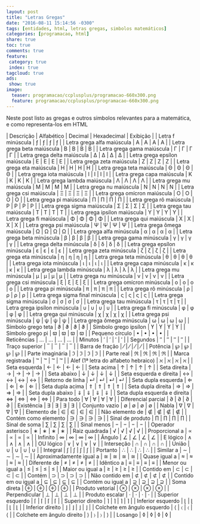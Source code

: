 ```yaml
---
layout: post
title: "Letras Gregas"
date: "2016-08-11 15:14:56 -0300"
tags: [entidades, html, letras gregas, simbolos matemáticos]
categories: [programacao, html]
share: true
toc: true
comments: true
feature:
 category: true
 index: true
tagcloud: true
ads:
 show: true
image:
  teaser: programacao/ccplusplus/programacao-660x300.png
  feature: programacao/ccplusplus/programacao-660x300.png
---
```

Neste post listo as gregas e outros simbolos relevantes para a matemática, e como representa-los em HTML

<!--more-->

| Descrição | Alfabético | Decimal | Hexadecimal | Exibição |
| Letra f minúscula | &fnof; | &#402; | &#x192; | ƒ |
| Letra grega alfa maiúscula | &Alpha; | &#913; | &#x391; | Α |
| Letra grega beta maiúscula | &Beta; | &#914; | &#x392; | Β |
| Letra grega gama maiúscula | &Gamma; | &#915; | &#x393; | Γ |
| Letra grega delta maiúscula | &Delta; | &#916; | &#x394; | Δ |
| Letra grega epsílon maiúscula | &Epsilon; | &#917; | &#x395; | Ε |
| Letra grega zeta maiúscula | &Zeta; | &#918; | &#x396; | Ζ |
| Letra grega eta maiúscula | &Eta; | &#919; | &#x397; | Η |
| Letra grega teta maiúscula | &Theta; | &#920; | &#x398; | Θ |
| Letra grega iota maiúscula | &Iota; | &#921; | &#x399; | Ι |
| Letra grega capa maiúscula | &Kappa; | &#922; | &#x39A; | Κ |
| Letra grega lambda maiúscula | &Lambda; | &#923; | &#x39B; | Λ |
| Letra grega mu maiúscula | &Mu; | &#924; | &#x39C; | Μ |
| Letra grega nu maiúscula | &Nu; | &#925; | &#x39D; | Ν |
| Letra grega csi maiúscula | &Xi; | &#926; | &#x39E; | Ξ |
| Letra grega omícron maiúscula | &Omicron; | &#927; | &#x39F; | Ο |
| Letra grega pi maiúscula | &Pi; | &#928; | &#x3A0; | Π |
| Letra grega rô maiúscula | &Rho; | &#929; | &#x3A1; | Ρ |
| Letra grega sigma maiúscula | &Sigma; | &#931; | &#x3A3; | Σ |
| Letra grega tau maiúscula | &Tau; | &#932; | &#x3A4; | Τ |
| Letra grega ipsílon maiúscula | &Upsilon; | &#933; | &#x3A5; | Υ |
| Letra grega fi maiúscula | &Phi; | &#934; | &#x3A6; | Φ |
| Letra grega qui maiúscula | &Chi; | &#935; | &#x3A7; | Χ |
| Letra grega psi maiúscula | &Psi; | &#936; | &#x3A8; | Ψ |
| Letra grega ômega maiúscula | &Omega; | &#937; | &#x3A9; | Ω |
| Letra grega alfa minúscula | &alpha; | &#945; | &#x3B1; | α |
| Letra grega beta minúscula | &beta; | &#946; | &#x3B2; | β |
| Letra grega gama minúscula | &gamma; | &#947; | &#x3B3; | γ |
| Letra grega delta minúscula | &delta; | &#948; | &#x3B4; | δ |
| Letra grega epsílon minúscula | &epsilon; | &#949; | &#x3B5; | ε |
| Letra grega zeta minúscula | &zeta; | &#950; | &#x3B6; | ζ |
| Letra grega eta minúscula | &eta; | &#951; | &#x3B7; | η |
| Letra grega teta minúscula | &theta; | &#952; | &#x3B8; | θ |
| Letra grega iota minúscula | &iota; | &#953; | &#x3B9; | ι |
| Letra grega capa minúscula | &kappa; | &#954; | &#x3BA; | κ |
| Letra grega lambda minúscula | &lambda; | &#955; | &#x3BB; | λ |
| Letra grega mu minúscula | &mu; | &#956; | &#x3BC; | μ |
| Letra grega nu minúscula | &nu; | &#957; | &#x3BD; | ν |
| Letra grega csi minúscula | &xi; | &#958; | &#x3BE; | ξ |
| Letra grega omícron minúscula | &omicron; | &#959; | &#x3BF; | ο |
| Letra grega pi minúscula | &pi; | &#960; | &#x3C0; | π |
| Letra grega rô minúscula | &rho; | &#961; | &#x3C1; | ρ |
| Letra grega sigma final minúscula | &sigmaf; | &#962; | &#x3C2; | ς |
| Letra grega sigma minúscula | &sigma; | &#963; | &#x3C3; | σ |
| Letra grega tau minúscula | &tau; | &#964; | &#x3C4; | τ |
| Letra grega ipsílon minúscula | &upsilon; | &#965; | &#x3C5; | υ |
| Letra grega fi minúscula | &phi; | &#966; | &#x3C6; | φ |
| Letra grega qui minúscula | &chi; | &#967; | &#x3C7; | χ |
| Letra grega psi minúscula | &psi; | &#968; | &#x3C8; | ψ |
| Letra grega ômega minúscula | &omega; | &#969; | &#x3C9; | ω |
| Símbolo grego teta | &thetasym; | &#977; | &#x3D1; | ϑ |
| Símbolo grego ipsílon | &upsih; | &#978; | &#x3D2; | ϒ |
| Símbolo grego pi | &piv; | &#982; | &#x3D6; | ϖ |
| Pequeno círculo | &bull; | &#8226; | &#x2022; | • |
| Reticências | &hellip; | &#8230; | &#x2026; | … |
| Minutos | &prime; | &#8242; | &#x2032; | ′ |
| Segundos | &Prime; | &#8243; | &#x2033; | ″ |
| Traço superior | &oline; | &#8254; | &#x203E; | ‾ |
| Barra de fração | &frasl; | &#8260; | &#x2044; | ⁄ |
| Potência | &weierp; | &#8472; | &#x2118; | ℘ |
| Parte imaginária | &image; | &#8465; | &#x2111; | ℑ |
| Parte real | &real; | &#8476; | &#x211C; | ℜ |
| Marca registrada | &trade; | &#8482; | &#x2122; | ™ |
| Alef (1ª letra do alfabeto hebraico) | &alefsym; | &#8501; | &#x2135; | ℵ |
| Seta esquerda | &larr; | &#8592; | &#x2190; | ← |
| Seta acima | &uarr; | &#8593; | &#x2191; | ↑ |
| Seta direita | &rarr; | &#8594; | &#x2192; | → |
| Seta abaixo | &darr; | &#8595; | &#x2193; | ↓ |
| Seta esquerda e direita | &harr; | &#8596; | &#x2194; | ↔ |
| Retorno de linha | &crarr; | &#8629; | &#x21B5; | ↵ |
| Seta dupla esquerda | &lArr; | &#8656; | &#x21D0; | ⇐ |
| Seta dupla acima | &uArr; | &#8657; | &#x21D1; | ⇑ |
| Seta dupla direita | &rArr; | &#8658; | &#x21D2; | ⇒ |
| Seta dupla abaixo | &dArr; | &#8659; | &#x21D3; | ⇓ |
| Seta dupla esquerda e direita | &hArr; | &#8660; | &#x21D4; | ⇔ |
| Para todo | &forall; | &#8704; | &#x2200; | ∀ |
| Diferencial parcial | &part; | &#8706; | &#x2202; | ∂ |
| Existência | &exist; | &#8707; | &#x2203; | ∃ |
| Conjunto vazio | &empty; | &#8709; | &#x2205; | ∅ |
| Nabla | &nabla; | &#8711; | &#x2207; | ∇ |
| Elemento de | &isin; | &#8712; | &#x2208; | ∈ |
| Não elemento de | &notin; | &#8713; | &#x2209; | ∉ |
| Contém como elemento | &ni; | &#8715; | &#x220B; | ∋ |
| Sinal de produto | &prod; | &#8719; | &#x220F; | ∏ |
| Sinal de soma | &sum; | &#8721; | &#x2211; | ∑ |
| Sinal menos | &minus; | &#8722; | &#x2212; | − |
| Operador asterisco | &lowast; | &#8727; | &#x2217; | ∗ |
| Raiz quadrada | &radic; | &#8730; | &#x221A; | √ |
| Proporcional a | &prop; | &#8733; | &#x221D; | ∝ |
| Infinito | &infin; | &#8734; | &#x221E; | ∞ |
| Ângulo | &ang; | &#8736; | &#x2220; | ∠ |
| E lógico | &and; | &#8743; | &#x2227; | ∧ |
| OU lógico | &or; | &#8744; | &#x2228; | ∨ |
| Interseção | &cap; | &#8745; | &#x2229; | ∩ |
| União | &cup; | &#8746; | &#x222A; | ∪ |
| Integral | &int; | &#8747; | &#x222B; | ∫ |
| Portanto | &there4; | &#8756; | &#x2234; | ∴ |
| Similar a | &sim; | &#8764; | &#x223C; | ∼ |
| Aproximadamente igual a | &cong; | &#8773; | &#x2245; | ≅ |
| Quase igual a | &asymp; | &#8776; | &#x2248; | ≈ |
| Diferente de | &ne; | &#8800; | &#x2260; | ≠ |
| Idêntico a | &equiv; | &#8801; | &#x2261; | ≡ |
| Menor ou igual a | &le; | &#8804; | &#x2264; | ≤ |
| Maior ou igual a | &ge; | &#8805; | &#x2265; | ≥ |
| Contido em | &sub; | &#8834; | &#x2282; | ⊂ |
| Contém | &sup; | &#8835; | &#x2283; | ⊃ |
| Não contido em | &nsub; | &#8836; | &#x2284; | ⊄ |
| Contido em ou igual a | &sube; | &#8838; | &#x2286; | ⊆ |
| Contém ou igual a | &supe; | &#8839; | &#x2287; | ⊇ |
| Soma direta | &oplus; | &#8853; | &#x2295; | ⊕ |
| Produto vetorial | &otimes; | &#8855; | &#x2297; | ⊗ |
| Perpendicular | &perp; | &#8869; | &#x22A5; | ⊥ |
| Produto escalar | &sdot; | &#8901; | &#x22C5; | ⋅ |
| Superior esquerdo | &lceil; | &#8968; | &#x2308; | ⌈ |
| Superior direito | &rceil; | &#8969; | &#x2309; | ⌉ |
| Inferior esquerdo | &lfloor; | &#8970; | &#x230A; | ⌊ |
| Inferior direito | &rfloor; | &#8971; | &#x230B; | ⌋ |
| Colchete em ângulo esquerdo | &lang; | &#9001; | &#x2329; | ⟨ |
| Colchete em ângulo direito | &rang; | &#9002; | &#x232A; | ⟩ |
| Losango | &loz; | &#9674; | &#x25CA; | ◊ |
